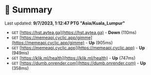 # 📖 Summary
Last updated: **9/7/2023, 1:12:47 PTG "Asia/Kuala_Lumpur"**

- `GET` [https://hst.aytea.ga](https://hst.aytea.ga) - **Down** (110ms)
- `GET` [https://memeapi.cyclic.app/gimme](https://memeapi.cyclic.app/gimme) - **Up** (905ms)
- `GET` [https://memeapi.cyclic.app](https://memeapi.cyclic.app) - **Up** (949ms)
- `GET` [https://klik.ml/health](https://klik.ml/health) - **Up** (747ms)
- `GET` [https://dumb.onrender.com](https://dumb.onrender.com) - **Up** (358ms)
